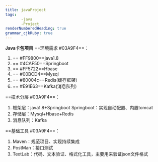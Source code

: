```yaml
---
title: javaProject
tags:
       -java
	   -Project
renderNumberedHeading: true
grammar_cjkRuby: true
---
```

**Java卡包项目**
==环境需求 #03A9F4==：
 

 1. ==<i class="fas fa-coffee"></i> #FF9800==java1.8
 2. ==<i class="fas fa-feather-alt"></i> #4CAF50==Springboot
 3. ==<i class="far fa-hand-point-right"></i> #FF5722==Hbase
 4. ==<i class="fas fa-sitemap"></i> #00BCD4==Mysql
 5. ==<i class="fas fa-piggy-bank"></i> #80004c==Redis(缓存框架）
 6. ==<i class="far fa-comments"></i> #E91E63==Kafka(消息队列）

==技术分层 #03A9F4==：

 1. 框架层：java1.8+Springboot
 	 Springboot：实现自动配置、内置tomcat
 2. 存储层：Mysql+Hbase+Redis
 3. 消息队列：Kafka
 
==基础工具 #03A9F4==：

 1. Maven：规范项目、实现持续集成
 2. PostMan：接口测试
 3. TextLab：代码、文本验证、格式化工具，主要用来验证json文件格式